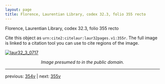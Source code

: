 ```yaml
---
layout: page
title: Florence, Laurentian Library, codex 32.3, folio 355 recto
---
```


Florence, Laurentian Library, codex 32.3, folio 355 recto

Cite this object as `urn:cite2:citelaur:laur32pages.v1:355r`.  The full image is linked to a citation tool you can use to cite regions of the image.

[![laur32_3_0717](http://www.homermultitext.org/iipsrv?IIIF=/project/homer/pyramidal/deepzoom/citelaur/laur32imgs/v1/laur32_3_0717.tif/full/800,/0/default.jpg)](http://www.homermultitext.org/ict2/?urn=urn:cite2:citelaur:laur32imgs.v1:laur32_3_0717) 

<p style="text-align: center; font-style: italic;">Image presumed to in the public domain.</p>

---

previous: [354v](../354v/) | next: [355v](../355v/)